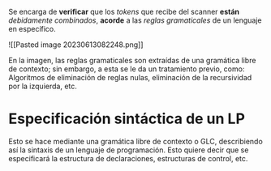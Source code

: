 Se encarga de **verificar** que los *tokens* que recibe del scanner **están** *debidamente combinados*, **acorde** a las *reglas gramaticales* de un lenguaje en específico.

![[Pasted image 20230613082248.png]]

En la imagen, las reglas gramaticales son extraídas de una gramática libre de contexto; sin embargo, a esta se le da un tratamiento previo, como: Algoritmos de eliminación de reglas nulas, eliminación de la recursividad por la izquierda, etc.

# Especificación sintáctica de un LP
Esto se hace mediante una gramática libre de contexto o GLC, describiendo así la sintaxis de un lenguaje de programación.
Esto quiere decir que se especificará la estructura de declaraciones, estructuras de control, etc.